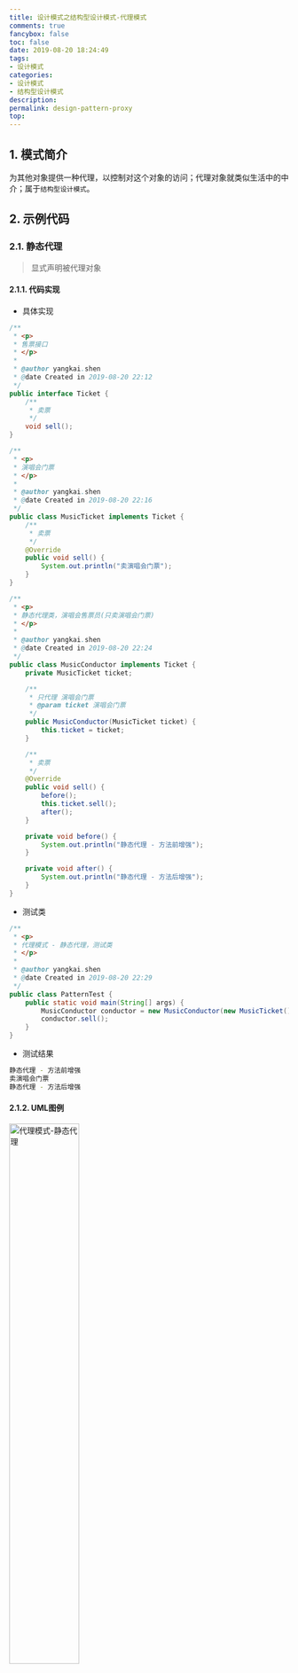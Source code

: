 ```yaml
---
title: 设计模式之结构型设计模式-代理模式
comments: true
fancybox: false
toc: false
date: 2019-08-20 18:24:49
tags:
- 设计模式
categories:
- 设计模式
- 结构型设计模式
description:
permalink: design-pattern-proxy
top:
---
```


## 1. 模式简介

为其他对象提供一种代理，以控制对这个对象的访问；代理对象就类似生活中的中介；属于`结构型设计模式`。

<!--more-->

## 2. 示例代码

### 2.1. 静态代理

> 显式声明被代理对象

#### 2.1.1. 代码实现

- 具体实现

```java
/**
 * <p>
 * 售票接口
 * </p>
 *
 * @author yangkai.shen
 * @date Created in 2019-08-20 22:12
 */
public interface Ticket {
    /**
     * 卖票
     */
    void sell();
}

/**
 * <p>
 * 演唱会门票
 * </p>
 *
 * @author yangkai.shen
 * @date Created in 2019-08-20 22:16
 */
public class MusicTicket implements Ticket {
    /**
     * 卖票
     */
    @Override
    public void sell() {
        System.out.println("卖演唱会门票");
    }
}

/**
 * <p>
 * 静态代理类，演唱会售票员(只卖演唱会门票)
 * </p>
 *
 * @author yangkai.shen
 * @date Created in 2019-08-20 22:24
 */
public class MusicConductor implements Ticket {
    private MusicTicket ticket;

    /**
     * 只代理 演唱会门票
     * @param ticket 演唱会门票
     */
    public MusicConductor(MusicTicket ticket) {
        this.ticket = ticket;
    }

    /**
     * 卖票
     */
    @Override
    public void sell() {
        before();
        this.ticket.sell();
        after();
    }

    private void before() {
        System.out.println("静态代理 - 方法前增强");
    }

    private void after() {
        System.out.println("静态代理 - 方法后增强");
    }
}
```

- 测试类

```java
/**
 * <p>
 * 代理模式 - 静态代理，测试类
 * </p>
 *
 * @author yangkai.shen
 * @date Created in 2019-08-20 22:29
 */
public class PatternTest {
    public static void main(String[] args) {
        MusicConductor conductor = new MusicConductor(new MusicTicket());
        conductor.sell();
    }
}
```

- 测试结果

```bash
静态代理 - 方法前增强
卖演唱会门票
静态代理 - 方法后增强
```

#### 2.1.2. UML图例

<img src="https://static.xkcoding.com/blog/2019-08-21-proxy-staticproxy-uml.png" width="50%" alt="代理模式-静态代理"/>

### 2.2. 动态代理

#### 2.2.1. JDK动态代理

##### 2.2.1.1. 代码实现

##### 2.2.1.2. UML图例

#### 2.2.2. CGLIB动态代理

##### 2.2.2.1. 代码实现

##### 2.2.2.2. UML图例

## 3. 应用



## 4. 场景



## 5. 优缺点



## 6. 拓展

### 6.1. JDK动态代理的原理分析



### 6.2. CGLIB动态代理的原理分析



### 6.3. Spring 中代理的选择原则



## 7. 完整代码地址

https://github.com/xkcoding/design-pattern/tree/master/src/main/java/com/xkcoding/design/pattern/structural/proxy